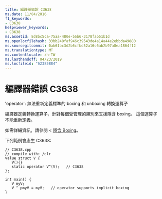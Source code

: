 ```yaml
---
title: 編譯器錯誤 C3638
ms.date: 11/04/2016
f1_keywords:
- C3638
helpviewer_keywords:
- C3638
ms.assetid: 8d8bc5ca-75aa-480e-b6b6-3178fab51b1d
ms.openlocfilehash: 33bb248faf946c39543de4a14a44e2ebbda49880
ms.sourcegitcommit: 0ab61bc3d2b6cfbd52a16c6ab2b97a8ea1864f12
ms.translationtype: MT
ms.contentlocale: zh-TW
ms.lasthandoff: 04/23/2019
ms.locfileid: "62385884"
---
```

# <a name="compiler-error-c3638"></a>編譯器錯誤 C3638

'operator': 無法重新定義標準的 boxing 和 unboxing 轉換運算子

編譯器定義轉換運算子，針對每個受管理的類別來支援隱含 boxing。 這個運算子不能重新定義。

如需詳細資訊，請參閱 <<c0> [ 隱含 Boxing](../../extensions/boxing-cpp-component-extensions.md)。

下列範例會產生 C3638:

```
// C3638.cpp
// compile with: /clr
value struct V {
   V(){}
   static operator V^(V);   // C3638
};

int main() {
   V myV;
   V ^ pmyV = myV;   // operator supports implicit boxing
}
```